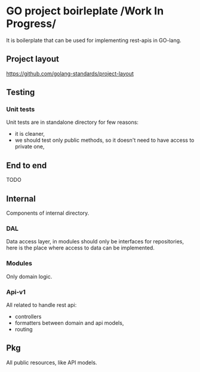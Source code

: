 # GO project boirleplate /Work In Progress/

It is boilerplate that can be used for implementing rest-apis in GO-lang.

## Project layout

https://github.com/golang-standards/project-layout

## Testing

### Unit tests

Unit tests are in standalone directory for few reasons:

- it is cleaner,
- we should test only public methods, so it doesn't need to have access to private one,

## End to end

TODO

## Internal

Components of internal directory.

### DAL

Data access layer, in modules should only be interfaces for repositories, here is the place where access to data can be implemented.

### Modules

Only domain logic.

### Api-v1

All related to handle rest api:

- controllers
- formatters between domain and api models,
- routing

## Pkg

All public resources, like API models.